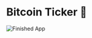 


# Bitcoin Ticker 🤑

![Finished App](https://github.com/londonappbrewery/Images/blob/master/bitcoin-flutter-demo.gif)
